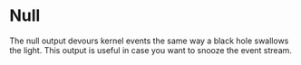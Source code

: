 # Null

The null output devours kernel events the same way a black hole swallows the light. This output is useful in case you want to snooze the event stream.
